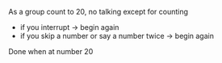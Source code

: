 As a group count to 20, no talking except for counting

- if you interrupt -> begin again
- if you skip a number or say a number twice -> begin again

Done when at number 20